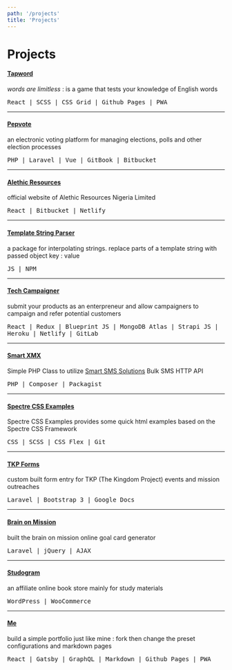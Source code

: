 ```yaml
---
path: '/projects'
title: 'Projects'
---
```


# Projects

#### <a target="_blank" href="https://tunjioye.github.io/tapword">Tapword</a>
*words are limitless* : is a game that tests your knowledge of English words

<samp>React | SCSS | CSS Grid | Github Pages | PWA</samp>

---

#### <a target="_blank" href="https://pepvote.com">Pepvote</a>
an electronic voting platform for managing elections, polls and other election processes

<samp>PHP | Laravel | Vue | GitBook | Bitbucket</samp>

---

#### <a target="_blank" href="https://alethicresources.com">Alethic Resources</a>
official website of Alethic Resources Nigeria Limited

<samp>React | Bitbucket | Netlify</samp>

---

#### <a target="_blank" href="https://github.com/tunjioye/templatestringparser">Template String Parser</a>
a package for interpolating strings. replace parts of a template string with passed object key : value

<samp>JS | NPM</samp>

---

#### <a target="_blank" href="https://techcampaigner.netlify.com">Tech Campaigner</a>
submit your products as an enterpreneur and allow campaigners to campaign and refer potential customers

<samp>React | Redux | Blueprint JS | MongoDB Atlas | Strapi JS | Heroku | Netlify | GitLab</samp>

---

#### <a target="_blank" href="https://github.com/tunjioye/smartxmx">Smart XMX</a>
Simple PHP Class to utilize [Smart SMS Solutions](https://smartsmssolutions.com/) Bulk SMS HTTP API

<samp>PHP | Composer | Packagist</samp>

---

#### <a target="_blank" href="https://github.com/tunjioye/spectre-css-examples">Spectre CSS Examples</a>
Spectre CSS Examples provides some quick html examples based on the Spectre CSS Framework

<samp>CSS | SCSS | CSS Flex | Git</samp>

---

#### <a target="_blank" href="https://forms.tkpmission.org">TKP Forms</a>
custom built form entry for TKP (The Kingdom Project) events and mission outreaches

<samp>Laravel | Bootstrap 3 | Google Docs</samp>

---

#### <a target="_blank" href="https://brainonmission.com/new">Brain on Mission</a>
built the brain on mission online goal card generator

<samp>Laravel | jQuery | AJAX</samp>

---

#### <a target="_blank" href="https://studogram.com">Studogram</a>
an affiliate online book store mainly for study materials

<samp>WordPress | WooCommerce</samp>

---

#### <a target="_blank" href="https://github.com/tunjioye/me">Me</a>
build a simple portfolio just like mine : fork then change the preset configurations and markdown pages

<samp>React | Gatsby | GraphQL | Markdown | Github Pages | PWA</samp>
